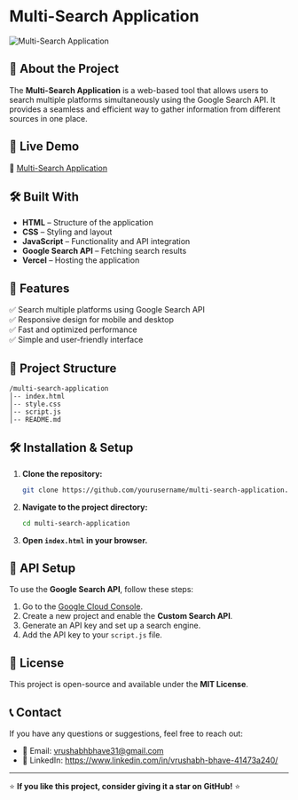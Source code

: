# Multi-Search Application

![Multi-Search Application](https://multi-search-application.vercel.app/preview.png)

## 📌 About the Project
The **Multi-Search Application** is a web-based tool that allows users to search multiple platforms simultaneously using the Google Search API. It provides a seamless and efficient way to gather information from different sources in one place.

## 🚀 Live Demo
🔗 [Multi-Search Application](https://multi-search-application.vercel.app/)

## 🛠️ Built With
- **HTML** – Structure of the application
- **CSS** – Styling and layout
- **JavaScript** – Functionality and API integration
- **Google Search API** – Fetching search results
- **Vercel** – Hosting the application

## 📌 Features
✅ Search multiple platforms using Google Search API  
✅ Responsive design for mobile and desktop  
✅ Fast and optimized performance  
✅ Simple and user-friendly interface  

## 📂 Project Structure
```
/multi-search-application
│-- index.html
│-- style.css
│-- script.js
│-- README.md
```

## 🛠️ Installation & Setup
1. **Clone the repository:**
   ```bash
   git clone https://github.com/yourusername/multi-search-application.git
   ```
2. **Navigate to the project directory:**
   ```bash
   cd multi-search-application
   ```
3. **Open `index.html` in your browser.**

## 🔑 API Setup
To use the **Google Search API**, follow these steps:
1. Go to the [Google Cloud Console](https://console.cloud.google.com/).
2. Create a new project and enable the **Custom Search API**.
3. Generate an API key and set up a search engine.
4. Add the API key to your `script.js` file.

## 📜 License
This project is open-source and available under the **MIT License**.

## 📞 Contact
If you have any questions or suggestions, feel free to reach out:
- 📧 Email: vrushabhbhave31@gmail.com
- 💼 LinkedIn: https://www.linkedin.com/in/vrushabh-bhave-41473a240/

---
⭐ **If you like this project, consider giving it a star on GitHub!** ⭐


